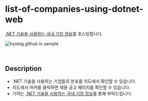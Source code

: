 # list-of-companies-using-dotnet-web
[.NET 기술을 사용하는 국내 기업 정보](https://github.com/Hyolog/list-of-companies-using-dotnet)를 호스팅합니다.

![hyolog github io sample](https://github.com/user-attachments/assets/0b0fbf0e-05d5-4b1d-9223-a1408fcc0805)


 
## Description
- .NET 기술을 사용하는 기업들의 분포를 지도에서 확인할 수 있습니다.
- 지도에서 마커를 클릭하면 채용 공고 페이지를 확인할 수 있습니다.
- 기여는 [.NET 기술을 사용하는 국내 기업 정보](https://github.com/Hyolog/list-of-companies-using-dotnet)를 통해 부탁드립니다.

